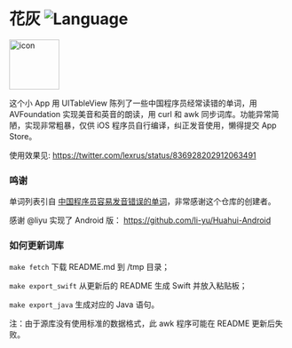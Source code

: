 # 花灰 ![Language](https://img.shields.io/badge/language-Swift%203-orange.svg)

<img src="https://raw.githubusercontent.com/lexrus/Huahui/master/Huahui/Assets.xcassets/AppIcon.appiconset/Icon-App-60x60%403x.png" width="90" height="90" alt="icon"/>

这个小 App 用 UITableView 陈列了一些中国程序员经常读错的单词，用 AVFoundation 实现美音和英音的朗读，用 curl 和 awk 同步词库。功能异常简陋，实现非常粗暴，仅供 iOS 程序员自行编译，纠正发音使用，懒得提交 App Store。

使用效果见: https://twitter.com/lexrus/status/836928202912063491

### 鸣谢

单词列表引自 [中国程序员容易发音错误的单词](https://github.com/shimohq/chinese-programmer-wrong-pronunciation)，非常感谢这个仓库的创建者。

感谢 @liyu 实现了 Android 版： https://github.com/li-yu/Huahui-Android

### 如何更新词库

`make fetch` 下载 README.md 到 /tmp 目录；

`make export_swift` 从更新后的 README 生成 Swift 并放入粘贴板；

`make export_java` 生成对应的 Java 语句。

注：由于源库没有使用标准的数据格式，此 awk 程序可能在 README 更新后失败。
